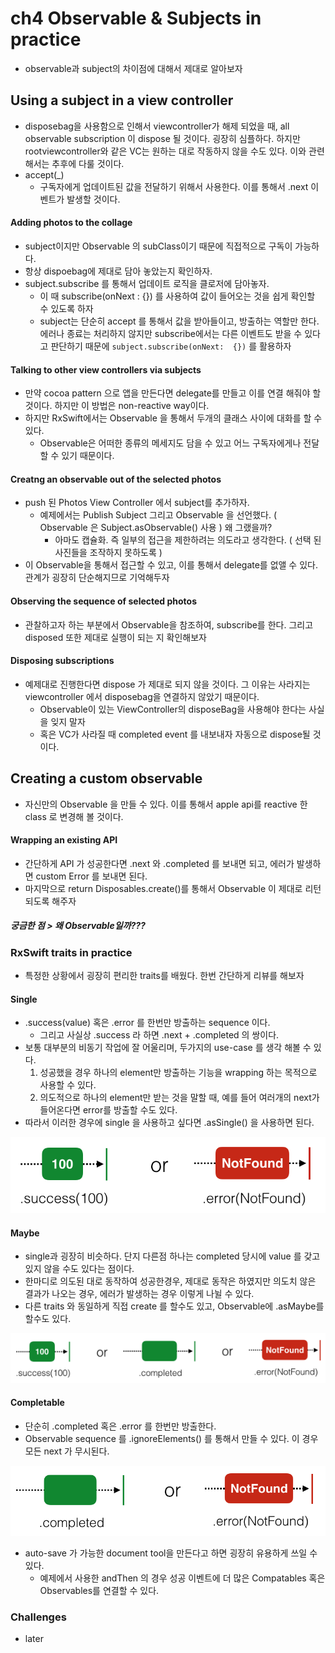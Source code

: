 # ch4 Observable & Subjects in practice

- observable과 subject의 차이점에 대해서 제대로 알아보자

## Using a subject in a view controller 

- disposebag을 사용함으로 인해서 viewcontroller가 해제 되었을 때, all observable subscription 이 dispose 될 것이다. 굉장히 심플하다. 하지만 rootviewcontroller와 같은 VC는 원하는 대로 작동하지 않을 수도 있다. 이와 관련해서는 추후에 다룰 것이다.
- accept(_)
  - 구독자에게 업데이트된 값을 전달하기 위해서 사용한다. 이를 통해서 .next 이벤트가 발생할 것이다.

#### Adding photos to the collage

- subject이지만 Observable 의 subClass이기 때문에 직접적으로 구독이 가능하다.
- 항상 dispoebag에 제대로 담아 놓았는지 확인하자.
- subject.subscribe 를 통해서 업데이트 로직을 클로저에 담아놓자.
  - 이 때 subscribe(onNext : {}) 를 사용하여 값이 들어오는 것을 쉽게 확인할 수 있도록 하자
  - subject는 단순히 accept 를 통해서 값을 받아들이고, 방출하는 역할만 한다. 에러나 종료는 처리하지 않지만 subscribe에서는 다른 이벤트도 받을 수 있다고 판단하기 때문에 `subject.subscribe(onNext:  {})` 를 활용하자

#### Talking to other view controllers via subjects

- 만약 cocoa pattern 으로 앱을 만든다면 delegate를 만들고 이를 연결 해줘야 할 것이다. 하지만 이 방법은 non-reactive way이다.
- 하지만 RxSwift에서는 Observable 을 통해서 두개의 클래스 사이에 대화를 할 수 있다.
  - Observable은 어떠한 종류의 메세지도 담을 수 있고 어느 구독자에게나 전달할 수 있기 때문이다.

#### Creatng an observable out of the selected photos

- push 된 Photos View Controller 에서 subject를 추가하자.
  - 예제에서는 Publish Subject 그리고 Observable 을 선언했다. ( Observable 은 Subject.asObservable() 사용 ) 왜 그랬을까?
    - 아마도 캡슐화. 즉 일부의 접근을 제한하려는 의도라고 생각한다. ( 선택 된 사진들을 조작하지 못하도록 )
- 이 Observable을 통해서 접근할 수 있고, 이를 통해서 delegate를 없앨 수 있다. 관계가 굉장히 단순해지므로 기억해두자

#### Observing the sequence of selected photos

- 관찰하고자 하는 부분에서 Observable을 참조하여, subscribe를 한다. 그리고 disposed 또한 제대로 실행이 되는 지 확인해보자

#### Disposing subscriptions

- 예제대로 진행한다면 dispose 가 제대로 되지 않을 것이다. 그 이유는 사라지는 viewcontroller 에서 disposebag을 연결하지 않았기 때문이다.
  - Observable이 있는 ViewController의 disposeBag을 사용해야 한다는 사실을 잊지 말자
  - 혹은 VC가 사라질 때 completed event 를 내보내자 자동으로 dispose될 것이다.

## Creating a custom observable

- 자신만의 Observable 을 만들 수 있다. 이를 통해서 apple api를 reactive 한 class 로 변경해 볼 것이다.

#### Wrapping an existing API

- 간단하게 API 가 성공한다면 .next 와 .completed 를 보내면 되고, 에러가 발생하면 custom Error 를 보내면 된다.
- 마지막으로 return Disposables.create()를 통해서 Observable 이 제대로 리턴되도록 해주자 

##### 궁금한 점 > 왜 Observable일까???

### RxSwift traits in practice

- 특정한 상황에서 굉장히 편리한 traits를 배웠다. 한번 간단하게 리뷰를 해보자

#### Single

- .success(value) 혹은 .error 를 한번만 방출하는 sequence 이다.
  - 그리고 사실상 .success 라 하면 .next + .completed 의 쌍이다.
- 보통 대부분의 비동기 작업에 잘 어울리며, 두가지의 use-case 를 생각 해볼 수 있다.
  1. 성공했을 경우 하나의 element만 방출하는 기능을 wrapping 하는 목적으로 사용할 수 있다.
  2. 의도적으로 하나의 element만 받는 것을 말할 때, 예를 들어 여러개의 next가 들어온다면 error를 방출할 수도 있다.
- 따라서 이러한 경우에 single 을 사용하고 싶다면 .asSingle() 을 사용하면 된다.

![image](./imgs/img47.png)

#### Maybe

- single과 굉장히 비슷하다. 단지 다른점 하나는 completed 당시에 value 를 갖고 있지 않을 수도 있다는 점이다.
- 한마디로 의도된 대로 동작하여 성공한경우, 제대로 동작은 하였지만 의도치 않은 결과가 나오는 경우, 에러가 발생하는 경우 이렇게 나뉠 수 있다.
- 다른 traits 와 동일하게 직접 create 를 할수도 있고, Observable에 .asMaybe를 할수도 있다.

![image](./imgs/img48.png)

#### Completable

- 단순히 .completed 혹은 .error 를 한번만 방출한다.
- Observable sequence 를 .ignoreElements() 를 통해서 만들 수 있다. 이 경우 모든 next 가 무시된다.

![image](./imgs/img49.png)

- auto-save 가 가능한 document tool을 만든다고 하면 굉장히 유용하게 쓰일 수 있다.
  - 예제에서 사용한 andThen 의 경우 성공 이벤트에 더 많은 Compatables 혹은 Observables를 연결할 수 있다. 

### Challenges

- later

